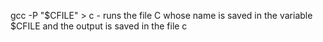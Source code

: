 gcc -P "$CFILE" > c - runs the file C whose name is saved in the variable $CFILE and the output is saved in the file c
